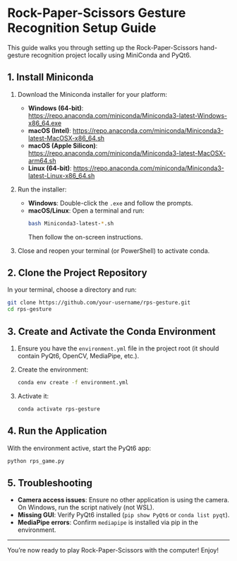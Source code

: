 # Rock-Paper-Scissors Gesture Recognition Setup Guide

This guide walks you through setting up the Rock-Paper-Scissors hand-gesture recognition project locally using MiniConda and PyQt6.

## 1. Install Miniconda

1. Download the Miniconda installer for your platform:
   - **Windows (64-bit)**: https://repo.anaconda.com/miniconda/Miniconda3-latest-Windows-x86_64.exe
   - **macOS (Intel)**: https://repo.anaconda.com/miniconda/Miniconda3-latest-MacOSX-x86_64.sh
   - **macOS (Apple Silicon)**: https://repo.anaconda.com/miniconda/Miniconda3-latest-MacOSX-arm64.sh
   - **Linux (64-bit)**: https://repo.anaconda.com/miniconda/Miniconda3-latest-Linux-x86_64.sh

2. Run the installer:
   - **Windows**: Double-click the `.exe` and follow the prompts.
   - **macOS/Linux**: Open a terminal and run:
     ```bash
     bash Miniconda3-latest-*.sh
     ```
     Then follow the on-screen instructions.

3. Close and reopen your terminal (or PowerShell) to activate conda.

## 2. Clone the Project Repository

In your terminal, choose a directory and run:

```bash
git clone https://github.com/your-username/rps-gesture.git
cd rps-gesture
```

## 3. Create and Activate the Conda Environment

1. Ensure you have the `environment.yml` file in the project root (it should contain PyQt6, OpenCV, MediaPipe, etc.).

2. Create the environment:

   ```bash
   conda env create -f environment.yml
   ```

3. Activate it:

   ```bash
   conda activate rps-gesture
   ```

## 4. Run the Application

With the environment active, start the PyQt6 app:

```bash
python rps_game.py
```

## 5. Troubleshooting

- **Camera access issues**: Ensure no other application is using the camera. On Windows, run the script natively (not WSL).
- **Missing GUI**: Verify PyQt6 installed (`pip show PyQt6` or `conda list pyqt`).
- **MediaPipe errors**: Confirm `mediapipe` is installed via pip in the environment.

---

You’re now ready to play Rock-Paper-Scissors with the computer! Enjoy!